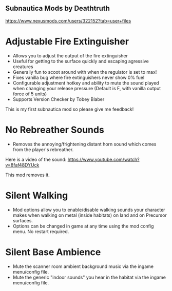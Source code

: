 ## Subnautica Mods by Deathtruth

https://www.nexusmods.com/users/322152?tab=user+files

# Adjustable Fire Extinguisher
- Allows you to adjust the output of the fire extinguisher
- Useful for getting to the surface quickly and escaping agressive creatures
- Generally fun to scoot around with when the regulator is set to max!
- Fixes vanilla bug where fire extinguishers never show 0% fuel
- Configurable adjustment hotkey and ability to mute the sound played when changing your release pressure (Default is F, with vanilla output force of 5 units)
- Supports Version Checker by Tobey Blaber

This is my first subnautica mod so please give me feedback!

# No Rebreather Sounds
- Removes the annoying/frightening distant horn sound which comes from the player's rebreather.

Here is a video of the sound:
https://www.youtube.com/watch?v=8faf48DYUck

This mod removes it.

# Silent Walking
- Mod options allow you to enable/disable walking sounds your character makes when walking on metal (inside habitats) on land and on Precursor surfaces. 
- Options can be changed in game at any time using the mod config menu. No restart required.

# Silent Base Ambience
- Mute the scanner room ambient background music via the ingame menu/config file.
- Mute the generic "indoor sounds" you hear in the habitat via the ingame menu/config file.
